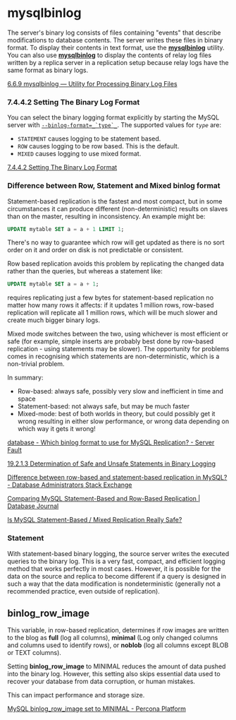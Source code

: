 # mysqlbinlog

The server's binary log consists of files containing "events" that describe modifications to database contents. The server writes these files in binary format. To display their contents in text format, use the [**mysqlbinlog**](https://dev.mysql.com/doc/refman/8.4/en/mysqlbinlog.html "6.6.9 mysqlbinlog — Utility for Processing Binary Log Files") utility. You can also use [**mysqlbinlog**](https://dev.mysql.com/doc/refman/8.4/en/mysqlbinlog.html "6.6.9 mysqlbinlog — Utility for Processing Binary Log Files") to display the contents of relay log files written by a replica server in a replication setup because relay logs have the same format as binary logs.

[6.6.9 mysqlbinlog — Utility for Processing Binary Log Files](https://dev.mysql.com/doc/refman/8.4/en/mysqlbinlog.html)

### 7.4.4.2 Setting The Binary Log Format

You can select the binary logging format explicitly by starting the MySQL server with [``--binlog-format=_`type`_``](https://dev.mysql.com/doc/refman/8.4/en/replication-options-binary-log.html#sysvar_binlog_format). The supported values for _`type`_ are:

- `STATEMENT` causes logging to be statement based.
- `ROW` causes logging to be row based. This is the default.
- `MIXED` causes logging to use mixed format.

[7.4.4.2 Setting The Binary Log Format](https://dev.mysql.com/doc/refman/8.4/en/binary-log-setting.html)

### Difference between Row, Statement and Mixed binlog format

Statement-based replication is the fastest and most compact, but in some circumstances it can produce different (non-deterministic) results on slaves than on the master, resulting in inconsistency. An example might be:

```sql
UPDATE mytable SET a = a + 1 LIMIT 1;
```

There's no way to guarantee which row will get updated as there is no sort order on it and order on disk is not predictable or consistent.

Row based replication avoids this problem by replicating the changed data rather than the queries, but whereas a statement like:

```sql
UPDATE mytable SET a = a + 1;
```

requires replicating just a few bytes for statement-based replication no matter how many rows it affects: if it updates 1 million rows, row-based replication will replicate all 1 million rows, which will be much slower and create much bigger binary logs.

Mixed mode switches between the two, using whichever is most efficient or safe (for example, simple inserts are probably best done by row-based replication - using statements may be slower). The opportunity for problems comes in recognising which statements are non-deterministic, which is a non-trivial problem.

In summary:

- Row-based: always safe, possibly very slow and inefficient in time and space
- Statement-based: not always safe, but may be much faster
- Mixed-mode: best of both worlds in theory, but could possibly get it wrong resulting in either slow performance, or wrong data depending on which way it gets it wrong!

[database - Which binlog format to use for MySQL Replication? - Server Fault](https://serverfault.com/questions/212549/which-binlog-format-to-use-for-mysql-replication)

[19.2.1.3 Determination of Safe and Unsafe Statements in Binary Logging](https://dev.mysql.com/doc/refman/8.4/en/replication-rbr-safe-unsafe.html)

[Difference between row-based and statement-based replication in MySQL? - Database Administrators Stack Exchange](https://dba.stackexchange.com/questions/8978/difference-between-row-based-and-statement-based-replication-in-mysql)

[Comparing MySQL Statement-Based and Row-Based Replication | Database Journal](https://www.databasejournal.com/mysql/comparing-mysql-statement-based-and-row-based-replication/)

[Is MySQL Statement-Based / Mixed Replication Really Safe?](https://www.percona.com/blog/is-mysql-statement-based-mixed-replication-really-safe/)

### Statement

With statement-based binary logging, the source server writes the executed queries to the binary log. This is a very fast, compact, and efficient logging method that works perfectly in most cases. However, it is possible for the data on the source and replica to become different if a query is designed in such a way that the data modification is nondeterministic (generally not a recommended practice, even outside of replication).

## binlog_row_image

This variable, in row-based replication, determines if row images are written to the blog as **full** (log all columns), **minimal** (Log only changed columns and columns used to identify rows), or **noblob** (log all columns except BLOB or TEXT columns).

Setting **binlog_row_image** to MINIMAL reduces the amount of data pushed into the binary log. However, this setting also skips essential data used to recover your database from data corruption, or human mistakes.

This can impact performance and storage size.

[MySQL binlog\_row\_image set to MINIMAL - Percona Platform](https://docs.percona.com/percona-platform/advisors/checks/binlog-row-image.html)
